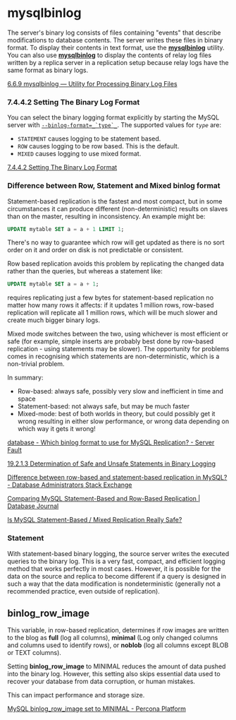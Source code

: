 # mysqlbinlog

The server's binary log consists of files containing "events" that describe modifications to database contents. The server writes these files in binary format. To display their contents in text format, use the [**mysqlbinlog**](https://dev.mysql.com/doc/refman/8.4/en/mysqlbinlog.html "6.6.9 mysqlbinlog — Utility for Processing Binary Log Files") utility. You can also use [**mysqlbinlog**](https://dev.mysql.com/doc/refman/8.4/en/mysqlbinlog.html "6.6.9 mysqlbinlog — Utility for Processing Binary Log Files") to display the contents of relay log files written by a replica server in a replication setup because relay logs have the same format as binary logs.

[6.6.9 mysqlbinlog — Utility for Processing Binary Log Files](https://dev.mysql.com/doc/refman/8.4/en/mysqlbinlog.html)

### 7.4.4.2 Setting The Binary Log Format

You can select the binary logging format explicitly by starting the MySQL server with [``--binlog-format=_`type`_``](https://dev.mysql.com/doc/refman/8.4/en/replication-options-binary-log.html#sysvar_binlog_format). The supported values for _`type`_ are:

- `STATEMENT` causes logging to be statement based.
- `ROW` causes logging to be row based. This is the default.
- `MIXED` causes logging to use mixed format.

[7.4.4.2 Setting The Binary Log Format](https://dev.mysql.com/doc/refman/8.4/en/binary-log-setting.html)

### Difference between Row, Statement and Mixed binlog format

Statement-based replication is the fastest and most compact, but in some circumstances it can produce different (non-deterministic) results on slaves than on the master, resulting in inconsistency. An example might be:

```sql
UPDATE mytable SET a = a + 1 LIMIT 1;
```

There's no way to guarantee which row will get updated as there is no sort order on it and order on disk is not predictable or consistent.

Row based replication avoids this problem by replicating the changed data rather than the queries, but whereas a statement like:

```sql
UPDATE mytable SET a = a + 1;
```

requires replicating just a few bytes for statement-based replication no matter how many rows it affects: if it updates 1 million rows, row-based replication will replicate all 1 million rows, which will be much slower and create much bigger binary logs.

Mixed mode switches between the two, using whichever is most efficient or safe (for example, simple inserts are probably best done by row-based replication - using statements may be slower). The opportunity for problems comes in recognising which statements are non-deterministic, which is a non-trivial problem.

In summary:

- Row-based: always safe, possibly very slow and inefficient in time and space
- Statement-based: not always safe, but may be much faster
- Mixed-mode: best of both worlds in theory, but could possibly get it wrong resulting in either slow performance, or wrong data depending on which way it gets it wrong!

[database - Which binlog format to use for MySQL Replication? - Server Fault](https://serverfault.com/questions/212549/which-binlog-format-to-use-for-mysql-replication)

[19.2.1.3 Determination of Safe and Unsafe Statements in Binary Logging](https://dev.mysql.com/doc/refman/8.4/en/replication-rbr-safe-unsafe.html)

[Difference between row-based and statement-based replication in MySQL? - Database Administrators Stack Exchange](https://dba.stackexchange.com/questions/8978/difference-between-row-based-and-statement-based-replication-in-mysql)

[Comparing MySQL Statement-Based and Row-Based Replication | Database Journal](https://www.databasejournal.com/mysql/comparing-mysql-statement-based-and-row-based-replication/)

[Is MySQL Statement-Based / Mixed Replication Really Safe?](https://www.percona.com/blog/is-mysql-statement-based-mixed-replication-really-safe/)

### Statement

With statement-based binary logging, the source server writes the executed queries to the binary log. This is a very fast, compact, and efficient logging method that works perfectly in most cases. However, it is possible for the data on the source and replica to become different if a query is designed in such a way that the data modification is nondeterministic (generally not a recommended practice, even outside of replication).

## binlog_row_image

This variable, in row-based replication, determines if row images are written to the blog as **full** (log all columns), **minimal** (Log only changed columns and columns used to identify rows), or **noblob** (log all columns except BLOB or TEXT columns).

Setting **binlog_row_image** to MINIMAL reduces the amount of data pushed into the binary log. However, this setting also skips essential data used to recover your database from data corruption, or human mistakes.

This can impact performance and storage size.

[MySQL binlog\_row\_image set to MINIMAL - Percona Platform](https://docs.percona.com/percona-platform/advisors/checks/binlog-row-image.html)
